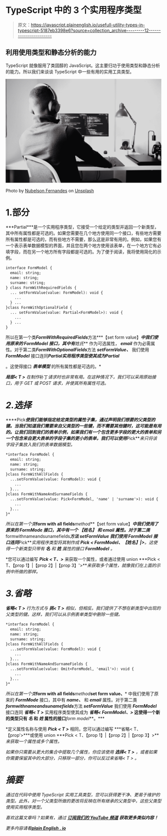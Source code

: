 # TypeScript 中的 3 个实用程序类型

> 原文：<https://javascript.plainenglish.io/usefull-utility-types-in-typescript-5187eb3398e6?source=collection_archive---------12----------------------->

## 利用使用类型和静态分析的能力

TypeScript 就像服用了类固醇的 JavaScript。这主要归功于使用类型和静态分析的能力。所以我们来谈谈 TypeScript 中一些有用的实用工具类型。

![](img/6505966f7b144d937c616dbb676e6c83.png)

Photo by [Nubelson Fernandes](https://unsplash.com/@nubelsondev?utm_source=medium&utm_medium=referral) on [Unsplash](https://unsplash.com?utm_source=medium&utm_medium=referral)

# 1.部分

***Partial<T>***是一个实用程序类型，它接受一个给定的类型并返回一个新类型，其中所有属性都是可选的。如果您需要在几个地方使用同一个接口，有些地方需要所有属性都是可选的，而有些地方不需要，那么这是非常有用的。例如，如果您有一个表示表单数据模型的界面，并且您在两个地方使用该表单，在一个地方它有必填字段，而在另一个地方所有字段都是可选的。为了便于阅读，我将使用简化的示例。

```
interface FormModel {
  email: string;
  name: string;
  surname: string;
} class FormWithRequiredFields {
  ... setFormValue(value: FormModel): void {
    ...
  } ...
}class FormWithOptionalField {
  ... setFormValue(value: Partial<FormModel>): void {
    ...
  } ...
}
```

所以在第一个类***FormWithRequiredFields***方法***【set form value】***中我们使用原来的 ***FormModel*** 接口，其中有****姓氏*** 作为可选属性， ***email*** 作为必需属性。对于第二类***FormWithOptionalFields***方法 ***setFormValue、*** 我们使用 ***FormModel*** 接口连同***Partial<T>***实用程序类型使其成为***Partial<form model>***。这使得接口 ***表单模型*** 的所有属性都是可选的。*

****局部< T >*** 在制作*补丁*请求时也非常有用。在这种情况下，我们可以采用原始接口，用于 *GET* 或 *POST* 请求，并使其所有属性可选。*

# *2.选择*

****Pick<T>***使我们能够指定给定类型的属性子集，通过声明我们想要的父类型的键。当我们知道我们需要来自父类型的一些键，而不需要其他键时，这可能是有用的。让我们回到我们的表单示例，如果我们有一个包含更多字段的更大的表单和另一个包含来自更大表单的字段子集的更小的表单，我们可以使用***Pick<T>***来只将该字段子集放入我们的表单数据模型。*

```
*interface FormModel {
  email: string;
  name: string;
  surname: string;
}class FormWithAllFields {
  ...setFormValue(value: FormModel): void {
    ...
  }...
}class FormWithNameAndSurnameFields {
  ...setFormValue(value: Pick<FormModel, 'name' | 'surname'>): void {
    ...
  }...
}*
```

*所以在第一个类***form with all fields***method***【set form value】***中我们使用了原来的 ***FormMode*** 接口，其中有一个 ***【姓名】*** 和 ***email*** 属性。对于第二类***formwithnameandsunamefields***方法 ***setFormValue*** 我们使用 ***FormModel*** 接口连同***Pick<T>***实用程序类型将其制作成 ***Pick < FormModel、【姓名】|>***。这使得一个新类型只带有 ***名*** 和 ***姓*** 属性的接口 ***FormModel*** 。*

*您可以通过编写 ***Pick < T、>*** 来获取一个属性，或者通过使用 union ***Pick < T、【prop 1】|【prop 2】|【prop 3】'>***来获取多个属性，就像我们在上面的示例中所做的那样。*

# *3.省略*

****省略< T >*** 行为方式与 ***挑< T >*** 相似，但相反。我们提供了不想在新类型中出现的父类型的键。这样，我们可以从示例表单类型中删除一些键。*

```
*interface FormModel {
  email: string;
  name: string;
  surname: string;
}class FormWithAllFields {
  ...setFormValue(value: FormModel): void {
    ...
  }...
}class FormWithNameAndSurnameFields {
  ...setFormValue(value: Omit<FormModel, 'email'>): void {
    ...
  }...
}*
```

*所以在第一个类***form with all fields***method***set form value、*** 中我们使用了原来的 ***FormMode*** 接口，其中有 ***name、*** 和 ***email*** 属性。对于第二类***formwithnameandsunamefields***方法 ***setFormValue*** 我们使用 ***FormModel*** 接口连同 ***省略< T >*** 实用程序类型使其成为 ***省略< FormModel、>* 这使得一个新的类型只有 ***名*** 和 ***姓*** 属性的接口***form model***。***

*定义属性名称与使用 ***Pick < T >*** 相同，您可以通过编写 ***省略< T、【prop’>***或使用 union ***Pick < T、【prop 1】|【prop 2】|【prop 3】>***来获取一个属性或多个属性。*

*如果你只需要从更大的集合中提取几个属性，你应该使用 ***选择< T >*** ，或者如果你需要保留其中的大部分，只移除一部分，你可以反过来省略< T > 。*

# *摘要*

*通过在代码中使用 TypeScript 实用工具类型，您可以获得更干净、更易于维护的类型。此外，对一个父类型所做的更改将反映在所有继承的父类型中，这些父类型使用实用程序类型。*

*喜欢这篇文章吗？如果有，通过 [**订阅我们的 YouTube 频道**](https://www.youtube.com/channel/UCtipWUghju290NWcn8jhyAw?sub_confirmation=true) **获取更多类似内容！***

**更多内容请看*[***plain English . io***](https://plainenglish.io/)*